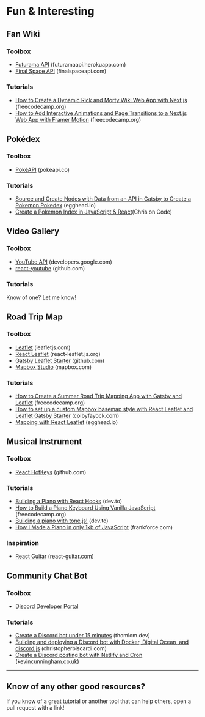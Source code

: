 # Fun & Interesting

## Fan Wiki

### Toolbox

- [Futurama API](https://futuramaapi.herokuapp.com/) (futuramaapi.herokuapp.com)
- [Final Space API](https://finalspaceapi.com/) (finalspaceapi.com)

### Tutorials

- [How to Create a Dynamic Rick and Morty Wiki Web App with Next.js](https://www.freecodecamp.org/news/how-to-create-a-dynamic-rick-and-morty-wiki-web-app-with-next-js/) (freecodecamp.org)
- [How to Add Interactive Animations and Page Transitions to a Next.js Web App with Framer Motion](https://www.freecodecamp.org/news/how-to-add-interactive-animations-and-page-transitions-to-a-next-js-web-app-with-framer-motion/) (freecodecamp.org)

## Pokédex

### Toolbox

- [PokéAPI](https://pokeapi.co/) (pokeapi.co)

### Tutorials
- [Source and Create Nodes with Data from an API in Gatsby to Create a Pokemon Pokedex](https://egghead.io/playlists/source-and-create-nodes-with-data-from-an-api-in-gatsby-to-create-a-pokemon-pokedex-5e28?af=atzgap) (egghead.io)
- [Create a Pokemon Index in JavaScript & React](https://learn.better.dev/webinars/javascript-to-react)(Chris on Code)

## Video Gallery

### Toolbox

- [YouTube API](https://developers.google.com/youtube/v3) (developers.google.com)
- [react-youtube](https://github.com/tjallingt/react-youtube) (github.com)

### Tutorials

Know of one? Let me know!

## Road Trip Map

### Toolbox

- [Leaflet](https://leafletjs.com/) (leafletjs.com)
- [React Leaflet](https://react-leaflet.js.org/) (react-leaflet.js.org)
- [Gatsby Leaflet Starter](https://github.com/colbyfayock/gatsby-starter-leaflet) (github.com)
- [Mapbox Studio](https://www.mapbox.com/mapbox-studio) (mapbox.com)

### Tutorials

- [How to Create a Summer Road Trip Mapping App with Gatsby and Leaflet](https://www.freecodecamp.org/news/how-to-create-a-summer-road-trip-mapping-app-with-gatsby-and-leaflet/) (freecodecamp.org)
- [How to set up a custom Mapbox basemap style with React Leaflet and Leaflet Gatsby Starter](https://www.colbyfayock.com/2020/04/how-to-set-up-a-custom-mapbox-basemap-style-with-react-leaflet-and-leaflet-gatsby-starter) (colbyfayock.com)
- [Mapping with React Leaflet](https://egghead.io/playlists/mapping-with-react-leaflet-e0e0?af=atzgap) (egghead.io)

## Musical Instrument

### Toolbox

- [React HotKeys](https://github.com/greena13/react-hotkeys) (github.com)

### Tutorials

- [Building a Piano with React Hooks](https://dev.to/ganeshmani/building-a-piano-with-react-hooks-3mih) (dev.to)
- [How to Build a Piano Keyboard Using Vanilla JavaScript](https://www.freecodecamp.org/news/javascript-piano-keyboard/) (freecodecamp.org)
- [Building a piano with tone.js!](https://dev.to/shimphillip/building-a-piano-with-tone-js-5c2f) (dev.to)
- [How I Made a Piano in only 1kb of JavaScript](https://frankforce.com/?p=7617#pianostory) (frankforce.com)

### Inspiration

- [React Guitar](https://react-guitar.com/) (react-guitar.com)

## Community Chat Bot

### Toolbox

- [Discord Developer Portal](https://discord.com/developers)

### Tutorials

- [Create a Discord bot under 15 minutes](https://thomlom.dev/create-a-discord-bot-under-15-minutes/) (thomlom.dev)
- [Building and deploying a Discord bot with Docker, Digital Ocean, and discord.js](https://www.christopherbiscardi.com/building-and-deploying-a-discord-bot-with-docker-digital-ocean-and-discord-js) (christopherbiscardi.com)
- [Create a Discord posting bot with Netlify and Cron](https://www.kevincunningham.co.uk/posts/discord-inktober-bot) (kevincunningham.co.uk)

---

## Know of any other good resources?

If you know of a great tutorial or another tool that can help others, open a pull request with a link!

